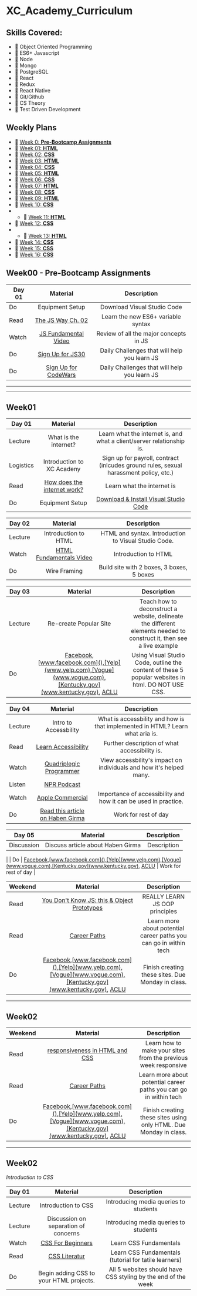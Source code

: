 # XC_Academy_Curriculum

## Skills Covered:

- 💎 Object Oriented Programming
- 💎 ES6+ Javascript
- 💎 Node
- 💎 Mongo
- 💎 PostgreSQL
- 💎 React
- 💎 Redux
- 💎 React Native
- 💎 Git/Github
- 💎 CS Theory
- 💎 Test Driven Development

## Weekly Plans
- 🚀 [Week 0: **Pre-Bootcamp Assignments**](#week00)
- 🚀 [Week 01: **HTML**](#week01)
- 🚀 [Week 02: **CSS**](#week02)
- 🚀 [Week 03: **HTML**](#week03)
- 🚀 [Week 04: **CSS**](#week04)
- 🚀 [Week 05: **HTML**](#week05)
- 🚀 [Week 06: **CSS**](#week06)
- 🚀 [Week 07: **HTML**](#week07)
- 🚀 [Week 08: **CSS**](#week8)
- 🚀 [Week 09: **HTML**](#week09)
- 🚀 [Week 10: **CSS**](#week10)
- - 🚀 [Week 11: **HTML**](#week11)
- 🚀 [Week 12: **CSS**](#week12)
- - 🚀 [Week 13: **HTML**](#week13)
- 🚀 [Week 14: **CSS**](#week14)
- 🚀 [Week 15: **CSS**](#week15)
- 🚀 [Week 16: **CSS**](#week16)

## Week00 - Pre-Bootcamp Assignments

| Day 01    | Material     | Description  |
| ---------|:-------------:| :-----:|
| Do     | Equipment Setup | Download Visual Studio Code |
| Read     | [The JS Way Ch. 02](https://github.com/bpesquet/thejsway/blob/master/manuscript/chapter02.md) | Learn the new ES6+ variable syntax |
| Watch    | [JS Fundamental Video](https://youtu.be/hdI2bqOjy3c)      | Review of all the major concepts in JS |
| Do       | [Sign Up for JS30](https://javascript30.com/)      | Daily Challenges that will help you learn JS |
| Do       | [Sign Up for CodeWars](https://www.codewars.com/)  | Daily Challenges that will help you learn JS  |
***


***
## Week01

| Day 01    | Material     | Description  |
| ---------|:-------------:| :-----:|
| Lecture      | What is the internet?  |   Learn what the internet is, and what a client/server relationship is.  |
| Logistics      | Introduction to XC Acadeny   |   Sign up for payroll, contract (inlcudes ground rules, sexual harassment policy, etc.)  |
| Read    | [How does the internet work?](https://user3141592.medium.com/how-does-the-internet-work-edc2e22e7eb8) | Learn what the internet is |
| Do       | Equipment Setup   | [Download & Install Visual Studio Code](https://code.visualstudio.com/download) |


| Day 02    | Material     | Description  |
| ---------|:-------------:| :-----:|
| Lecture      | Introduction to HTML   |   HTML and syntax. Introduction to Visual Studio Code.  |
| Watch    | [HTML Fundamentals Video]([https://www.youtube.com/watch?v=UB1O30fR-EE) | Introduction to HTML |
| Do       | Wire Framing    | Build site with 2 boxes, 3 boxes, 5 boxes |


| Day 03    | Material     | Description  |
| ---------|:-------------:| :-----:|
| Lecture     | Re-create Popular Site | Teach how to deconstruct a website, delineate the different elements needed to construct it, then see a live example |
| Do   | [Facebook](),[www.facebook.com](),[Yelp](www.yelp.com),[Vogue](www.vogue.com),[Kentucky.gov](www.kentucky.gov), [ACLU](www.aclu.org) | Using Visual Studio Code, outline the content of these 5 popular websites in html. DO NOT USE CSS.   |
 
| Day 04    | Material     | Description  |
| ---------|:-------------:| :-----:|
| Lecture  | Intro to Accessbility | What is accessbility and how is that implemented in HTML? Learn what aria is. |
| Read     | [Learn Accessibility](https://developer.mozilla.org/en-US/docs/Learn/Accessibility/HTML) | Further description of what accessibility is.  |
| Watch   | [Quadriplegic Programmer](https://developer.apple.com/videos/play/wwdc2017/110/)  |  View accessbility's impact on individuals and how it's helped many. |  
| Listen  | [NPR Podcast](https://www.npr.org/2020/12/10/944885047/designing-our-world-accessibility-in-tech) 
| Watch  |  [Apple Commercial](https://www.youtube.com/watch?v=XB4cjbYywqg) | Importance of accessibility and how it can be used in practice.   |
| Do   | [Read this article on Haben Girma](https://www.marketplace.org/shows/marketplace-tech/disability-innovation-assistive-technology-braille/) | Work for rest of day  |

| Day 05    | Material     | Description  |
| ---------|:-------------:| :-----:|
| Discussion  | Discuss article about Haben Girma | Description |
| 
| Do   | [Facebook](),[www.facebook.com](),[Yelp](www.yelp.com),[Vogue](www.vogue.com),[Kentucky.gov](www.kentucky.gov), [ACLU](www.aclu.org) | Work for rest of day   |

| Weekend    | Material     | Description  |
| ---------|:-------------:| :-----:|
| Read     | [You Don't Know JS: this & Object Prototypes](https://github.com/getify/You-Dont-Know-JS/blob/master/this%20&%20object%20prototypes/README.md#you-dont-know-js-this--object-prototypes) | REALLY LEARN JS OOP principles |
| Read | [Career Paths](https://killalldefects.com/2020/02/22/specializing-vs-generalizing-careers/)  | Learn more about potential career paths you can go in within tech  | 
| Do   | [Facebook](),[www.facebook.com](),[Yelp](www.yelp.com),[Vogue](www.vogue.com),[Kentucky.gov](www.kentucky.gov), [ACLU](www.aclu.org) | Finish creating these sites. Due Monday in class.   |

***

## Week02


| Weekend    | Material     | Description  |
| ---------|:-------------:| :-----:|
| Read     | [responsiveness in HTML and CSS](https://medium.com/@lumrachele/the-fast-track-to-responsive-web-design-with-css-5020ee040450) |Learn how to make your sites from the previous week responsive|
| Read | [Career Paths](https://killalldefects.com/2020/02/22/specializing-vs-generalizing-careers/)  | Learn more about potential career paths you can go in within tech  | 
| Do   | [Facebook](),[www.facebook.com](),[Yelp](www.yelp.com),[Vogue](www.vogue.com),[Kentucky.gov](www.kentucky.gov), [ACLU](www.aclu.org) | Finish creating these sites using only HTML. Due Monday in class.   |

***

## Week02
*Introduction to CSS*

| Day 01    | Material     | Description  |
| ---------|:-------------:| :-----:|
| Lecture| Introduction to CSS| Introducing media queries to students|
| Lecture| Discussion on separation of concerns| Introducing media queries to students|
| Watch  | [CSS For Beginners](https://www.youtube.com/watch?v=yfoY53QXEnI)| Learn CSS Fundamentals|
| Read | [CSS Literatur](#)| Learn CSS Fundamentals (tutorial for tatile learners)|
| Do  | Begin adding CSS to your HTML projects.| All 5 websites should have CSS styling by the end of the week|

